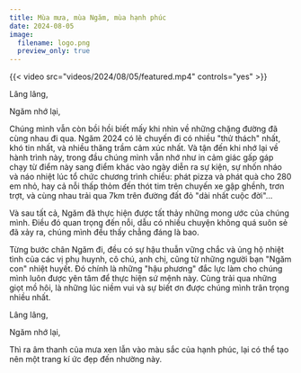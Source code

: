 ```yaml
---
title: Mùa mưa, mùa Ngăm, mùa hạnh phúc
date: 2024-08-05
image:
  filename: logo.png
  preview_only: true
---
```


{{< video src="videos/2024/08/05/featured.mp4" controls="yes" >}}

Lâng lâng,

Ngăm nhớ lại,

Chúng mình vẫn còn bồi hồi biết mấy khi nhìn về những chặng đường đã cùng nhau đi qua. Ngăm 2024 có lẽ chuyến đi có nhiều "thử thách" nhất, khó tin nhất, và nhiều thăng trầm cảm xúc nhất. Và tận đến khi nhớ lại về hành trình này, trong đầu chúng mình vẫn nhớ như in cảm giác gấp gáp chạy từ điểm này sang điểm khác vào ngày diễn ra sự kiện, sự nhốn nháo và náo nhiệt lúc tổ chức chương trình chiều: phát pizza và phát quà cho 280 em nhỏ, hay cả nỗi thấp thỏm đến thót tim trên chuyến xe gập ghềnh, trơn trợt, và cùng nhau trải qua 7km trên đường đất đỏ "dài nhất cuộc đời"...

Và sau tất cả, Ngăm đã thực hiện được tất thảy những mong ước của chúng mình. Điều đó quan trọng đến nỗi, dẫu có nhiều chuyện không quá suôn sẻ đã xảy ra, chúng mình đều thấy chẳng đáng là bao.

Từng bước chân Ngăm đi, đều có sự hậu thuẫn vững chắc và ủng hộ nhiệt tình của các vị phụ huynh, cô chú, anh chị, cũng từ những người bạn "Ngăm con" nhiệt huyết. Đó chính là những "hậu phương" đắc lực làm cho chúng mình luôn được yên tâm để thực hiện sứ mệnh này. Cùng trải qua những giọt mồ hôi, là những lúc niềm vui và sự biết ơn được chúng mình trân trọng nhiều nhất.

Lâng lâng,

Ngăm nhớ lại,

Thì ra âm thanh của mưa xen lẫn vào màu sắc của hạnh phúc, lại có thể tạo nên một trang kí ức đẹp đến nhường này.
